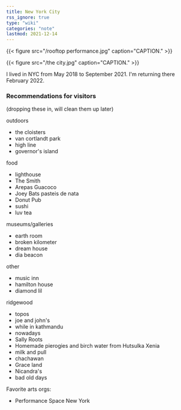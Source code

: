 ```yaml
---
title: New York City
rss_ignore: true
type: "wiki"
categories: "note"
lastmod: 2021-12-14
---
```


{{< figure src="/rooftop performance.jpg" caption="CAPTION." >}}

{{< figure src="/the city.jpg" caption="CAPTION." >}}

I lived in NYC from May 2018 to September 2021. I'm returning there February 2022. 

### Recommendations for visitors

(dropping these in, will clean them up later)

outdoors
- the cloisters
- van cortlandt park
- high line
- governor's island

food
- lighthouse
- The Smith
- Arepas Guacoco
- Joey Bats pasteis de nata
- Donut Pub
- sushi
- luv tea

museums/galleries
- earth room
- broken kilometer
- dream house
- dia beacon

other
- music inn
- hamilton house
- diamond lil

ridgewood
- topos
- joe and john's
- while in kathmandu
- nowadays
- Sally Roots
- Homemade pierogies and birch water from Hutsulka Xenia
- milk and pull
- chachawan
- Grace land
- Nicandra's
- bad old days

Favorite arts orgs:
- Performance Space New York